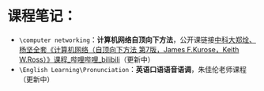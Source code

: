 # 课程笔记：

* ```\computer networking```：**计算机网络自顶向下方法**，公开课链接[中科大郑烇、杨坚全套《计算机网络（自顶向下方法 第7版，James F.Kurose，Keith W.Ross）》课程_哔哩哔哩_bilibili](https://www.bilibili.com/video/BV1JV411t7ow)（更新中）
* ```\English Learning\Pronunciation```：**英语口语语音语调**，朱佳伦老师课程（更新中）